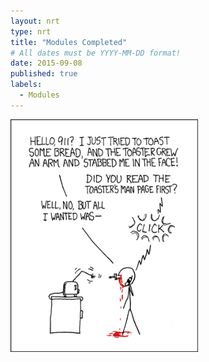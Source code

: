 ```yaml
---
layout: nrt
type: nrt
title: "Modules Completed"
# All dates must be YYYY-MM-DD format!
date: 2015-09-08
published: true
labels:
  - Modules
---
```


<img width="300px" class="rounded float-start pe-4" src="../img/smart-questions/rtfm.png">

